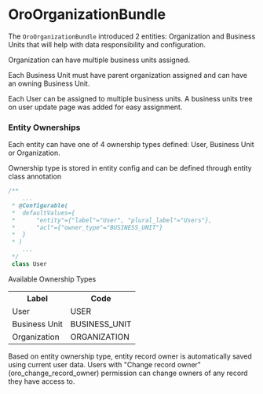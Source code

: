 OroOrganizationBundle
========================
The `OroOrganizationBundle` introduced 2 entities: Organization and Business Units that will help with data
responsibility and configuration.

Organization can have multiple business units assigned.

Each Business Unit must have parent organization assigned and can have an owning Business Unit.

Each User can be assigned to multiple business units. A business units tree on user update page was added for easy assignment.

### Entity Ownerships

Each entity can have one of 4 ownership types defined: User, Business Unit or Organization.

Ownership type is stored in entity config and can be defined through entity class annotation

``` php
/**
    ...
 * @Configurable(
 *  defaultValues={
 *      "entity"={"label"="User", "plural_label"="Users"},
 *      "acl"={"owner_type"="BUSINESS_UNIT"}
 *  }
 * )
    ...
 */
 class User
```

Available Ownership Types

<table>
<tr>
    <th>Label</th>
    <th>Code</th>
</tr>
<tr>
    <td>User</td>
    <td>USER</td>
</tr>
<tr>
    <td>Business Unit</td>
    <td>BUSINESS_UNIT</td>
</tr>
<tr>
    <td>Organization</td>
    <td>ORGANIZATION</td>
</tr>
</table>

Based on entity ownership type, entity record owner is automatically saved using current user data.
Users with "Change record owner"(oro_change_record_owner) permission can change owners of any record they have access to.

